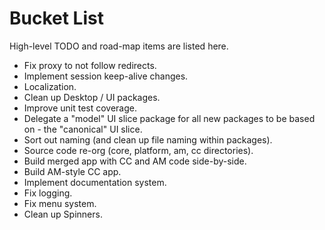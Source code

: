 Bucket List
===========

High-level TODO and road-map items are listed here.

- Fix proxy to not follow redirects.
- Implement session keep-alive changes.
- Localization.
- Clean up Desktop / UI packages.
- Improve unit test coverage.
- Delegate a "model" UI slice package for all new packages to be based on - the "canonical" UI slice.
- Sort out naming (and clean up file naming within packages).
- Source code re-org (core, platform, am, cc directories).
- Build merged app with CC and AM code side-by-side.
- Build AM-style CC app.
- Implement documentation system.
- Fix logging.
- Fix menu system.
- Clean up Spinners.
